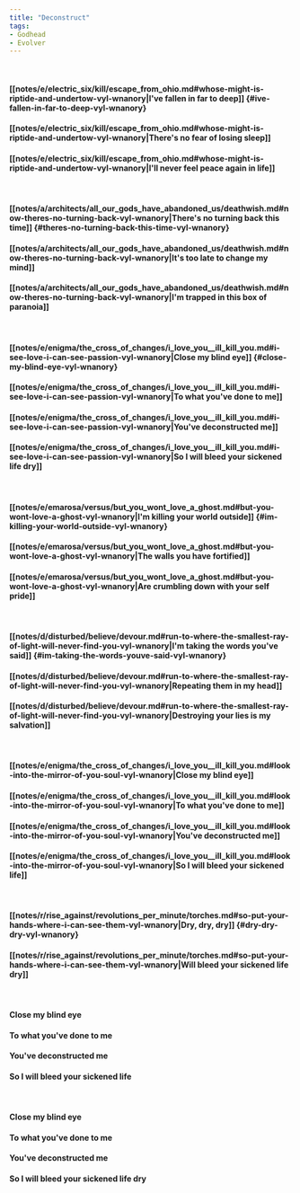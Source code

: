 ```yaml
---
title: "Deconstruct"
tags:
- Godhead
- Evolver
---
```

&nbsp;
#### [[notes/e/electric_six/kill/escape_from_ohio.md#whose-might-is-riptide-and-undertow-vyl-wnanory|I've fallen in far to deep]] {#ive-fallen-in-far-to-deep-vyl-wnanory}
#### [[notes/e/electric_six/kill/escape_from_ohio.md#whose-might-is-riptide-and-undertow-vyl-wnanory|There's no fear of losing sleep]]
#### [[notes/e/electric_six/kill/escape_from_ohio.md#whose-might-is-riptide-and-undertow-vyl-wnanory|I'll never feel peace again in life]]
&nbsp;
#### [[notes/a/architects/all_our_gods_have_abandoned_us/deathwish.md#now-theres-no-turning-back-vyl-wnanory|There's no turning back this time]] {#theres-no-turning-back-this-time-vyl-wnanory}
#### [[notes/a/architects/all_our_gods_have_abandoned_us/deathwish.md#now-theres-no-turning-back-vyl-wnanory|It's too late to change my mind]]
#### [[notes/a/architects/all_our_gods_have_abandoned_us/deathwish.md#now-theres-no-turning-back-vyl-wnanory|I'm trapped in this box of paranoia]]
&nbsp;
#### [[notes/e/enigma/the_cross_of_changes/i_love_you__ill_kill_you.md#i-see-love-i-can-see-passion-vyl-wnanory|Close my blind eye]] {#close-my-blind-eye-vyl-wnanory}
#### [[notes/e/enigma/the_cross_of_changes/i_love_you__ill_kill_you.md#i-see-love-i-can-see-passion-vyl-wnanory|To what you've done to me]]
#### [[notes/e/enigma/the_cross_of_changes/i_love_you__ill_kill_you.md#i-see-love-i-can-see-passion-vyl-wnanory|You've deconstructed me]]
#### [[notes/e/enigma/the_cross_of_changes/i_love_you__ill_kill_you.md#i-see-love-i-can-see-passion-vyl-wnanory|So I will bleed your sickened life dry]]
&nbsp;
#### [[notes/e/emarosa/versus/but_you_wont_love_a_ghost.md#but-you-wont-love-a-ghost-vyl-wnanory|I'm killing your world outside]] {#im-killing-your-world-outside-vyl-wnanory}
#### [[notes/e/emarosa/versus/but_you_wont_love_a_ghost.md#but-you-wont-love-a-ghost-vyl-wnanory|The walls you have fortified]]
#### [[notes/e/emarosa/versus/but_you_wont_love_a_ghost.md#but-you-wont-love-a-ghost-vyl-wnanory|Are crumbling down with your self pride]]
&nbsp;
#### [[notes/d/disturbed/believe/devour.md#run-to-where-the-smallest-ray-of-light-will-never-find-you-vyl-wnanory|I'm taking the words you've said]] {#im-taking-the-words-youve-said-vyl-wnanory}
#### [[notes/d/disturbed/believe/devour.md#run-to-where-the-smallest-ray-of-light-will-never-find-you-vyl-wnanory|Repeating them in my head]]
#### [[notes/d/disturbed/believe/devour.md#run-to-where-the-smallest-ray-of-light-will-never-find-you-vyl-wnanory|Destroying your lies is my salvation]]
&nbsp;
#### [[notes/e/enigma/the_cross_of_changes/i_love_you__ill_kill_you.md#look-into-the-mirror-of-you-soul-vyl-wnanory|Close my blind eye]]
#### [[notes/e/enigma/the_cross_of_changes/i_love_you__ill_kill_you.md#look-into-the-mirror-of-you-soul-vyl-wnanory|To what you've done to me]]
#### [[notes/e/enigma/the_cross_of_changes/i_love_you__ill_kill_you.md#look-into-the-mirror-of-you-soul-vyl-wnanory|You've deconstructed me]]
#### [[notes/e/enigma/the_cross_of_changes/i_love_you__ill_kill_you.md#look-into-the-mirror-of-you-soul-vyl-wnanory|So I will bleed your sickened life]]
&nbsp;
#### [[notes/r/rise_against/revolutions_per_minute/torches.md#so-put-your-hands-where-i-can-see-them-vyl-wnanory|Dry, dry, dry]] {#dry-dry-dry-vyl-wnanory}
#### [[notes/r/rise_against/revolutions_per_minute/torches.md#so-put-your-hands-where-i-can-see-them-vyl-wnanory|Will bleed your sickened life dry]]
&nbsp;
#### Close my blind eye
#### To what you've done to me
#### You've deconstructed me
#### So I will bleed your sickened life
&nbsp;
#### Close my blind eye
#### To what you've done to me
#### You've deconstructed me
#### So I will bleed your sickened life dry
